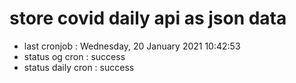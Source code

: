 # store covid daily api as json data

- last cronjob : Wednesday, 20 January 2021 10:42:53
- status og cron : success
- status daily cron : success
      
      